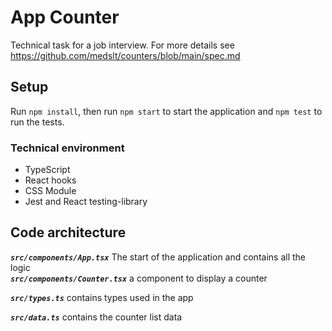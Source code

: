 # App Counter
Technical task for a job interview. For more details see https://github.com/medslt/counters/blob/main/spec.md

## Setup
Run `npm install`, then run `npm start` to start the application and `npm test` to run the tests.


### Technical environment
- TypeScript
- React hooks
- CSS Module
- Jest and React testing-library

## Code architecture

***`src/components/App.tsx`*** The start of the application and contains all the logic  
***`src/components/Counter.tsx`*** a component to display a counter 

***`src/types.ts`*** contains types used in the app

***`src/data.ts`*** contains the counter list data 
